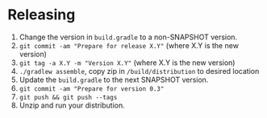 Releasing
========

1. Change the version in `build.gradle` to a non-SNAPSHOT version.
1. `git commit -am "Prepare for release X.Y"` (where X.Y is the new version)
1. `git tag -a X.Y -m "Version X.Y"` (where X.Y is the new version)
1. `./gradlew assemble`, copy zip in `/build/distribution` to desired location
1. Update the `build.gradle` to the next SNAPSHOT version.
1. `git commit -am "Prepare for version 0.3"`
1. `git push && git push --tags`
1. Unzip and run your distribution.


